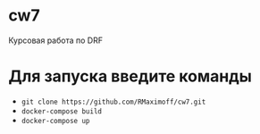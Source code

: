 # cw7
Курсовая работа по DRF


# Для запуска введите команды

* `git clone https://github.com/RMaximoff/cw7.git`
* `docker-compose build`
* `docker-compose up`